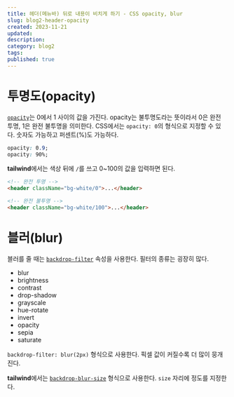```yaml
---
title: 헤더(메뉴바) 뒤로 내용이 비치게 하기 - CSS opacity, blur
slug: blog2-header-opacity
created: 2023-11-21
updated:
description:
category: blog2
tags:
published: true
---
```


# 투명도(opacity)

[`opacity`][1]는 0에서 1 사이의 값을 가진다. opacity는 불투명도라는 뜻이라서 0은 완전 투명, 1은 완전 불투명을 의미한다. CSS에서는 `opacity: 0`의 형식으로 지정할 수 있다. 숫자도 가능하고 퍼센트(%)도 가능하다.

```css
opacity: 0.9;
opacity: 90%;
```

**tailwind**에서는 색상 뒤에 `/`를 쓰고 0~100의 값을 입력하면 된다.

```html
<!-- 완전 투명 -->
<header className="bg-white/0">...</header>

<!-- 완전 불투명 -->
<header className="bg-white/100">...</header>
```

# 블러(blur)

블러를 줄 때는 [`backdrop-filter`][2] 속성을 사용한다. 필터의 종류는 굉장히 많다.

- blur
- brightness
- contrast
- drop-shadow
- grayscale
- hue-rotate
- invert
- opacity
- sepia
- saturate

`backdrop-filter: blur(2px)` 형식으로 사용한다. 픽셀 값이 커질수록 더 많이 뭉개진다.

**tailwind**에서는 [`backdrop-blur-size`][3] 형식으로 사용한다. `size` 자리에 정도를 지정한다.

[1]: https://developer.mozilla.org/en-US/docs/Web/CSS/opacity 'mdn opacity'
[2]: https://developer.mozilla.org/en-US/docs/Web/CSS/backdrop-filter 'mdn backdrop-filter'
[3]: https://tailwindcss.com/docs/backdrop-blur 'tailwind backdrop-filter'
